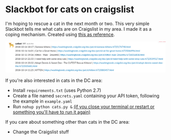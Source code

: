 # Slackbot for cats on craigslist

I'm hoping to rescue a cat in the next month or two. This very simple Slackbot tells me what cats are on Craigslist in my area. I made it as a coping mechanism. Created using [this as reference](https://www.dataquest.io/blog/apartment-finding-slackbot/).

![catbot](https://github.com/emmaremy/craigslist-cats/blob/master/catbot.png)

If you're also interested in cats in the DC area:
* Install `requirements.txt` (uses Python 2.7)
* Create a file named `secrets.yaml` containing your API token, following the example in `example.yaml`
* Run `nohup python cats.py &` [(if you close your terminal or restart or something you'll have to run it again)](https://stackoverflow.com/questions/15088037/python-script-to-do-something-at-the-same-time-every-day)

If you care about something other than cats in the DC area:
* Change the Craigslist stuff
